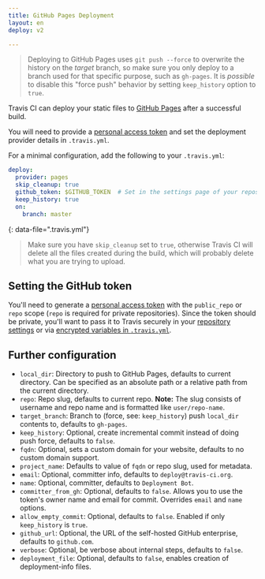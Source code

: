 ```yaml
---
title: GitHub Pages Deployment
layout: en
deploy: v2

---
```


> Deploying to GitHub Pages uses `git push --force` to overwrite the history on the *target* branch, so make sure you only deploy to a branch used for that specific purpose, such as `gh-pages`. It is *possible* to disable this "force push" behavior by setting `keep_history` option to `true`.

Travis CI can deploy your static files to [GitHub
Pages](https://pages.github.com/) after a successful build.

You will need to provide a [personal access
token](https://help.github.com/articles/creating-an-access-token-for-command-line-use/)
and set the deployment provider details in `.travis.yml`.

For a minimal configuration, add the following to your `.travis.yml`:

```yaml
deploy:
  provider: pages
  skip_cleanup: true
  github_token: $GITHUB_TOKEN  # Set in the settings page of your repository, as a secure variable
  keep_history: true
  on:
    branch: master
```
{: data-file=".travis.yml"}

> Make sure you have `skip_cleanup` set to `true`, otherwise Travis CI will delete
> all the files created during the build, which will probably delete what you are
> trying to upload.

## Setting the GitHub token

You'll need to generate a [personal access
token](https://help.github.com/articles/creating-an-access-token-for-command-line-use/)
with the `public_repo` or `repo` scope (`repo` is required for private
repositories). Since the token should be private,
you'll want to pass it to Travis securely in your [repository
settings](/user/environment-variables#defining-variables-in-repository-settings)
or via [encrypted variables in
`.travis.yml`](/user/environment-variables#defining-encrypted-variables-in-travisyml).

## Further configuration

* `local_dir`: Directory to push to GitHub Pages, defaults to current directory.
  Can be specified as an absolute path or a relative path from the current directory.
* `repo`: Repo slug, defaults to current repo. **Note:** The slug consists of username and repo name and is formatted like `user/repo-name`.
* `target_branch`: Branch to (force, see: `keep_history`) push `local_dir`
  contents to, defaults to `gh-pages`.
* `keep_history`: Optional, create incremental commit instead of doing push
  force, defaults to `false`.
* `fqdn`: Optional, sets a custom domain for your website, defaults to no custom domain support.
* `project_name`: Defaults to value of `fqdn` or repo slug, used for metadata.
* `email`: Optional, committer info, defaults to `deploy@travis-ci.org`.
* `name`: Optional, committer, defaults to `Deployment Bot`.
* `committer_from_gh`: Optional, defaults to `false`. Allows you to use the token's owner name and email for commit. Overrides `email` and `name` options.
* `allow_empty_commit`: Optional, defaults to `false`. Enabled if only
  `keep_history` is `true`.
* `github_url`: Optional, the URL of the self-hosted GitHub enterprise, defaults to `github.com`.
* `verbose`: Optional, be verbose about internal steps, defaults to `false`.
* `deployment_file`: Optional, defaults to `false`, enables creation of deployment-info files.
